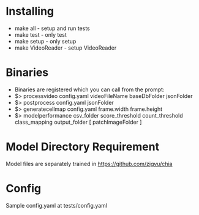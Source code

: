 Installing
==========
- make all  -  setup and run tests
- make test -  only test
- make setup - only setup
- make VideoReader - setup VideoReader

Binaries
==========
- Binaries are registered which you can call from the prompt:
- $> processvideo config.yaml videoFileName baseDbFolder jsonFolder
- $> postprocess config.yaml jsonFolder
- $> generatecellmap config.yaml frame.width frame.height
- $> modelperformance csv_folder score_threshold count_threshold class_mapping output_folder [ patchImageFolder ]

Model Directory Requirement
===========================
Model files are separately trained in https://github.com/zigvu/chia


Config
======
Sample config.yaml at tests/config.yaml
